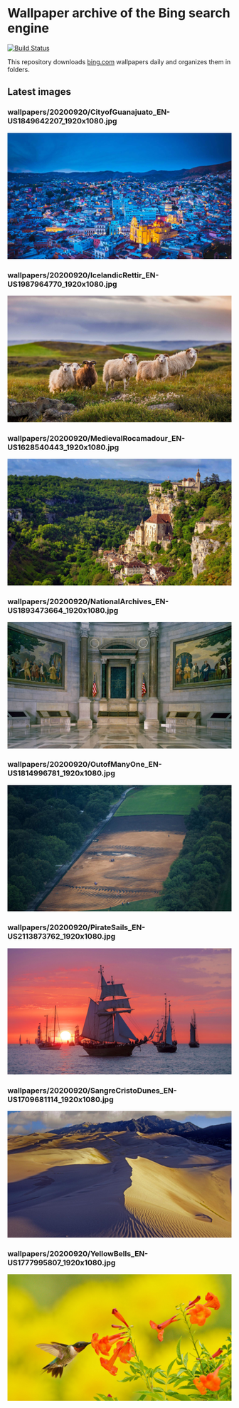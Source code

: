 # Wallpaper archive of the Bing search engine

[![Build Status](https://travis-ci.org/kijart/bing-daily-images-dl.svg?branch=wallpapers)](https://travis-ci.org/kijart/bing-daily-images-dl)

This repository downloads [bing.com](https://www.bing.com) wallpapers daily and organizes them in folders.

## Latest images

<!-- Wallpapers -->

### wallpapers/20200920/CityofGuanajuato_EN-US1849642207_1920x1080.jpg

![wallpapers/20200920/CityofGuanajuato_EN-US1849642207_1920x1080.jpg](wallpapers/20200920/CityofGuanajuato_EN-US1849642207_1920x1080.jpg)

### wallpapers/20200920/IcelandicRettir_EN-US1987964770_1920x1080.jpg

![wallpapers/20200920/IcelandicRettir_EN-US1987964770_1920x1080.jpg](wallpapers/20200920/IcelandicRettir_EN-US1987964770_1920x1080.jpg)

### wallpapers/20200920/MedievalRocamadour_EN-US1628540443_1920x1080.jpg

![wallpapers/20200920/MedievalRocamadour_EN-US1628540443_1920x1080.jpg](wallpapers/20200920/MedievalRocamadour_EN-US1628540443_1920x1080.jpg)

### wallpapers/20200920/NationalArchives_EN-US1893473664_1920x1080.jpg

![wallpapers/20200920/NationalArchives_EN-US1893473664_1920x1080.jpg](wallpapers/20200920/NationalArchives_EN-US1893473664_1920x1080.jpg)

### wallpapers/20200920/OutofManyOne_EN-US1814996781_1920x1080.jpg

![wallpapers/20200920/OutofManyOne_EN-US1814996781_1920x1080.jpg](wallpapers/20200920/OutofManyOne_EN-US1814996781_1920x1080.jpg)

### wallpapers/20200920/PirateSails_EN-US2113873762_1920x1080.jpg

![wallpapers/20200920/PirateSails_EN-US2113873762_1920x1080.jpg](wallpapers/20200920/PirateSails_EN-US2113873762_1920x1080.jpg)

### wallpapers/20200920/SangreCristoDunes_EN-US1709681114_1920x1080.jpg

![wallpapers/20200920/SangreCristoDunes_EN-US1709681114_1920x1080.jpg](wallpapers/20200920/SangreCristoDunes_EN-US1709681114_1920x1080.jpg)

### wallpapers/20200920/YellowBells_EN-US1777995807_1920x1080.jpg

![wallpapers/20200920/YellowBells_EN-US1777995807_1920x1080.jpg](wallpapers/20200920/YellowBells_EN-US1777995807_1920x1080.jpg)

